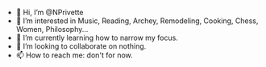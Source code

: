 - 👋 Hi, I’m @NPrivette
- 👀 I’m interested in Music, Reading, Archey, Remodeling, Cooking, Chess, Women, Philosophy...
- 🌱 I’m currently learning how to narrow my focus.
- 💞️ I’m looking to collaborate on nothing.
- 📫 How to reach me: don't for now.

<!---
NPrivette/NPrivette is a ✨ special ✨ repository because its `README.md` (this file) appears on your GitHub profile.
You can click the Preview link to take a look at your changes.
--->
